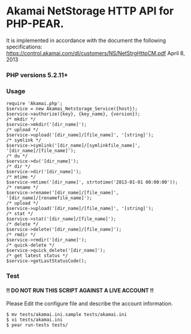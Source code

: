 Akamai NetStorage HTTP API for PHP-PEAR.
=========
It is implemented in accordance with the document the following specifications:
https://control.akamai.com/dl/customers/NS/NetStrgHttpCM.pdf
April 8, 2013

### PHP versions 5.2.11+

### Usage

```
require 'Akamai.php';
$service = new Akamai_Netstorage_Service({host});
$service->authorize({key}, {key_name}, {version});
/* mkdir */
$service->mkdir('[dir_name]');
/* upload */
$service->upload('[dir_name]/[file_name]', '[string]');
/* symlink */
$service->symlink('[dir_name]/[symlinkfile_name]', '[dir_name]/[file_name]');
/* du */
$service->du('[dir_name]');
/* dir */
$service->dir('[dir_name]');
/* mtime */
$service->mtime('[dir_name]', strtotime('2013-01-01 00:00:00'));
/* rename */
$service->rename('[dir_name]/[file_name]', '[dir_name]/[renamefile_name]');
/* upload */
$service->upload('[dir_name]/[file_name]', '[string]');
/* stat */
$service->stat('[dir_name]/[file_name]');
/* delete */
$service->delete('[dir_name]/[file_name]');
/* rmdir */
$service->rmdir('[dir_name]');
/* quick-delete */
$service->quick_delete('[dir_name]'); 
/* get latest status */
$service->getLastStatusCode();
```

### Test
#### !! DO NOT RUN THIS SCRIPT AGAINST A LIVE ACCOUNT !!
Please Edit the configure file and describe the account information.
```
$ mv tests/akamai.ini.sample tests/akamai.ini
$ vi tests/akamai.ini
$ pear run-tests tests/
```

